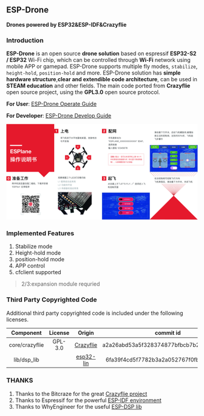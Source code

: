 
## ESP-Drone

**Drones powered by ESP32&ESP-IDF&Crazyflie**

### Introduction

**ESP-Drone** is an open source **drone solution** based on espressif **ESP32-S2 / ESP32** Wi-Fi chip, which can be controlled through **Wi-Fi** network using mobile APP or gamepad. ESP-Drone supports multiple fly modes, `stabilize`, `height-hold`, `position-hold` and more. ESP-Drone solution has **simple hardware structure**,**clear and extendible code architecture**, can be used in **STEAM education** and other fields. The main code ported from **Crazyflie** open source project, using the **GPL3.0** open source protocol.

**For User**: [ESP-Drone Operate Guide](./docs/zh_CN/md/gettingstarted.md)

**For Developer**: [ESP-Drone Develop Guide](./docs/zh_CN/md/gettingstarted4developer.md)

![ESP-Drone](./docs/_static/esplane_v1_specification.jpg)

### Implemented Features

1. Stabilize mode
2. Height-hold mode
3. position-hold mode
4. APP control
5. cfclient supported

> 2/3:expansion module requried

### Third Party Copyrighted Code

Additional third party copyrighted code is included under the following licenses.

| Component | License | Origin |commit id |
| :---:  | :---: | :---: |:---: |
| core/crazyflie | GPL-3.0 |[Crazyflie](https://github.com/bitcraze/crazyflie-firmware) |a2a26abd53a5f328374877bfbcb7b25ed38d8111|
| lib/dsp_lib |  | [esp32-lin](https://github.com/whyengineer/esp32-lin/tree/master/components/dsp_lib) |6fa39f4cd5f7782b3a2a052767f0fb06be2378ff|

### THANKS

1. Thanks to the Bitcraze for the great [Crazyflie project](https://www.bitcraze.io/%20)
2. Thanks to Espressif for the powerful [ESP-IDF environment](https://docs.espressif.com/projects/esp-idf/en/latest/esp32s2/get-started/index.html)
3. Thanks to WhyEngineer for the useful [ESP-DSP lib](https://github.com/whyengineer/esp32-lin/tree/master/components/dsp_lib)

